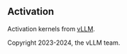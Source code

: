 ## Activation

Activation kernels from [vLLM](https://github.com/vllm-project/vllm/blob/main/csrc/activation_kernels.cu).

Copyright 2023-2024, the vLLM team.
